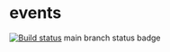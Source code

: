 # events
[![Build status](https://ci.appveyor.com/api/projects/status/gcxh1qxtx6hk20ox?svg=true)](https://ci.appveyor.com/project/petrikovandrey/events)
main branch status badge